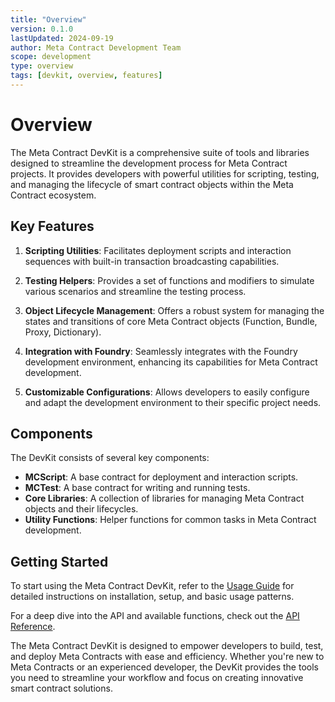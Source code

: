 ```yaml
---
title: "Overview"
version: 0.1.0
lastUpdated: 2024-09-19
author: Meta Contract Development Team
scope: development
type: overview
tags: [devkit, overview, features]
---
```


# Overview

The Meta Contract DevKit is a comprehensive suite of tools and libraries designed to streamline the development process for Meta Contract projects. It provides developers with powerful utilities for scripting, testing, and managing the lifecycle of smart contract objects within the Meta Contract ecosystem.

## Key Features

1. **Scripting Utilities**: Facilitates deployment scripts and interaction sequences with built-in transaction broadcasting capabilities.

2. **Testing Helpers**: Provides a set of functions and modifiers to simulate various scenarios and streamline the testing process.

3. **Object Lifecycle Management**: Offers a robust system for managing the states and transitions of core Meta Contract objects (Function, Bundle, Proxy, Dictionary).

4. **Integration with Foundry**: Seamlessly integrates with the Foundry development environment, enhancing its capabilities for Meta Contract development.

5. **Customizable Configurations**: Allows developers to easily configure and adapt the development environment to their specific project needs.

## Components

The DevKit consists of several key components:

- **MCScript**: A base contract for deployment and interaction scripts.
- **MCTest**: A base contract for writing and running tests.
- **Core Libraries**: A collection of libraries for managing Meta Contract objects and their lifecycles.
- **Utility Functions**: Helper functions for common tasks in Meta Contract development.

## Getting Started

To start using the Meta Contract DevKit, refer to the [Usage Guide](./02-usage.md) for detailed instructions on installation, setup, and basic usage patterns.

For a deep dive into the API and available functions, check out the [API Reference](./03-api-reference/index.md).

The Meta Contract DevKit is designed to empower developers to build, test, and deploy Meta Contracts with ease and efficiency. Whether you're new to Meta Contracts or an experienced developer, the DevKit provides the tools you need to streamline your workflow and focus on creating innovative smart contract solutions.
